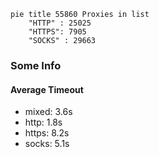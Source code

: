 
```mermaid
pie title 55860 Proxies in list
    "HTTP" : 25025
    "HTTPS": 7905
    "SOCKS" : 29663
```

### Some Info
#### Average Timeout

- mixed: 3.6s
- http: 1.8s
- https: 8.2s
- socks: 5.1s